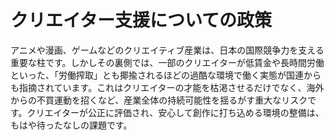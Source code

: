 # クリエイター支援についての政策

アニメや漫画、ゲームなどのクリエイティブ産業は、日本の国際競争力を支える重要な柱です。しかしその裏側では、一部のクリエイターが低賃金や長時間労働といった、「労働搾取」とも揶揄されるほどの過酷な環境で働く実態が国連からも指摘されています。これはクリエイターの才能を枯渇させるだけでなく、海外からの不買運動を招くなど、産業全体の持続可能性を揺るがす重大なリスクです。クリエイターが公正に評価され、安心して創作に打ち込める環境の整備は、もはや待ったなしの課題です。
